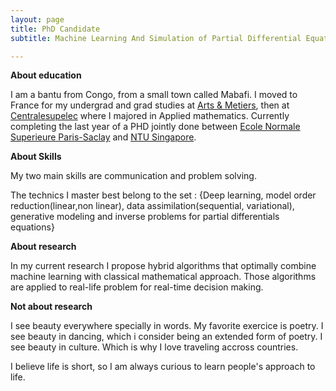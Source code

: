 ```yaml
---
layout: page
title: PhD Candidate
subtitle: Machine Learning And Simulation of Partial Differential Equations 

---
```


**About education**

I am a bantu from Congo, from a small town called Mabafi. I moved to France for my undergrad and grad studies at [Arts & Metiers](https://artsetmetiers.fr/en), then at [Centralesupelec](https://www.centralesupelec.fr/en) where I majored in Applied mathematics. Currently completing the last year of a  PHD jointly done between [Ecole Normale Superieure Paris-Saclay](https://ens-paris-saclay.fr/en) and [NTU Singapore](https://www.ntu.edu.sg). 

**About Skills**

My two main skills are communication and problem solving.

The technics I master best belong to the  set :
{Deep learning, model order reduction(linear,non linear), data assimilation(sequential, variational), generative modeling and inverse problems for partial differentials equations}




**About research**

In my current research I propose hybrid algorithms that optimally combine machine learning with classical mathematical approach.
Those algorithms are applied to real-life problem for real-time decision making.


**Not about research**

I see beauty everywhere specially in words. My favorite exercice is  poetry. 
I see beauty in dancing, which i consider being an extended form of poetry.
I see beauty in culture. Which is why I love traveling accross countries.

I believe life is short, so I am always curious to learn people's approach to life.





